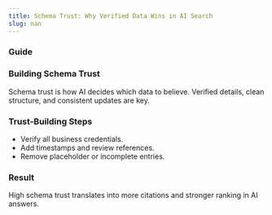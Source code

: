 ```yaml
---
title: Schema Trust: Why Verified Data Wins in AI Search
slug: nan
---
```


### Guide
### Building Schema Trust
Schema trust is how AI decides which data to believe. Verified details, clean structure, and consistent updates are key.

### Trust-Building Steps
- Verify all business credentials.
- Add timestamps and review references.
- Remove placeholder or incomplete entries.

### Result
High schema trust translates into more citations and stronger ranking in AI answers.